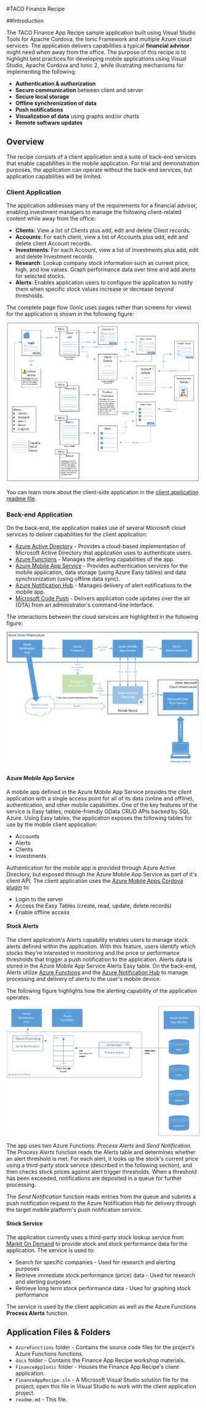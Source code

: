 #TACO Finance Recipe

##Introduction 

The TACO Finance App Recipe sample application built using Visual Studio Tools for Apache Cordova, the Ionic Framework and multiple Azure cloud services. The application delivers capabilities a typical **financial advisor** might need when away from the office. The purpose of this recipe is to highlight best practices for developing mobile applications using Visual Studio, Apache Cordova and Ionic 2, while illustrating mechanisms for implementing the following: 

+ **Authentication & authorization**
+ **Secure communication** between client and server
+ **Secure local storage**
+ **Offline synchronization of data**
+ **Push notifications**
+ **Visualization of data** using graphs and/or charts
+ **Remote software updates**

## Overview

The recipe consists of a client application and a suite of back-end services that enable capabilities in the mobile application. For trial and demonstration purposes, the application can operate without the back-end services, but application capabilities will be limited.

### Client Application

The application addresses many of the requirements for a financial advisor, enabling investment managers to manage the following client-related content while away from the office: 

+ **Clients**: View a list of Clients plus add, edit and delete Client records.
+ **Accounts**: For each client, view a list of Accounts plus add, edit and delete client Account records. 
+ **Investments**: For each Account, view a list of Investments plus add, edit and delete Investment records.
+ **Research**: Lookup company stock information such as current price, high, and low values. Graph performance data over time and add alerts for selected stocks.
+ **Alerts**: Enables application users to configure the application to notify them when specific stock values increase or decrease beyond thresholds. 

The complete page flow (Ionic uses pages rather than screens for views) for the application is shown in the following figure:

![Client Application Page Flow](images/figure-01.png)

You can learn more about the client-side application in the [client application readme file](FinanceAppIonic/readme.md).

### Back-end Application 

On the back-end, the application makes use of several Microsoft cloud services to deliver capabilities for the client application:

+ [Azure Active Directory](https://www.microsoft.com/en-us/cloud-platform/azure-active-directory) - Provides a cloud-based implementation of Microsoft Active Directory that application uses to authenticate users. 
+ [Azure Functions](https://azure.microsoft.com/en-us/services/functions/) - Manages the alerting capabilities of the app. 
+ [Azure Mobile App Service](https://azure.microsoft.com/en-us/services/app-service/mobile/) - Provides authentication services for the mobile application, data storage (using Azure Easy tables) and data synchronization (using offline data sync). 
+ [Azure Notification Hub](https://azure.microsoft.com/en-us/services/notification-hubs/) - Manages delivery of alert notifications to the mobile app.
+ [Microsoft Code Push](https://microsoft.github.io/code-push/) - Delivers application code updates over the air (OTA) from an administrator's command-line interface.

The interactions between the cloud services are highlighted in the following figure: 

![Application Components](images/figure-02.png)

#### Azure Mobile App Service

A mobile app defined in the Azure Mobile App Service provides the client application with a single access point for all of its data (online and offline), authentication, and other mobile capabilities. One of the key features of the service is Easy tables, mobile-friendly OData CRUD APIs backed by SQL Azure. Using Easy tables, the application exposes the following tables for use by the mobile client application:

+ Accounts
+ Alerts
+ Clients
+ Investments

Authentication for the mobile app is provided through Azure Active Directory, but exposed through the Azure Mobile App Service as part of it's client API. The client application uses the [Azure Mobile Apps Cordova plugin](https://github.com/Azure/azure-mobile-apps-cordova-client) to:

+ Login to the server
+ Access the Easy Tables (create, read, update, delete records)
+ Enable offline access    

#### Stock Alerts

The client application's Alerts capability enables users to manage stock alerts defined within the application. With this feature, users identify which stocks they're interested in monitoring and the price or performance thresholds that trigger a push notification to the application. Alerts data is stored in the Azure Mobile App Service Alerts Easy table. On the back-end, Alerts utilize [Azure Functions](https://azure.microsoft.com/en-us/services/functions/) and the [Azure Notification Hub](https://azure.microsoft.com/en-us/services/notification-hubs/) to manage processing and delivery of alerts to the user's mobile device. 

The following figure highlights how the alerting capability of the application operates.   

![Application Components](images/figure-03.png)

The app uses two Azure Functions: *Process Alerts* and *Send Notification*. The *Process Alerts* function reads the Alerts table and determines whether an alert threshold is met. For each alert, it looks up the stock's current price using a third-party stock service (described in the following section), and then checks stock prices against alert trigger thresholds. When a threshold has been exceeded, notifications are deposited in a queue for further processing.

The *Send Notification* function reads entries from the queue and submits a push notification request to the Azure Notification Hub for delivery through the target mobile platform's push notification service.  

#### Stock Service

The application currently uses a third-party stock lookup service from [Markit On Demand](http://dev.markitondemand.com/MODApis/) to provide stock and stock performance data for the application. The service is used to:

+ Search for specific companies - Used for research and alerting purposes
+ Retrieve immediate stock performance (price) data - Used for research and alerting purposes
+ Retrieve long term stock performance data - Used for graphing stock performance

The service is used by the client application as well as the Azure Functions **Process Alerts** function. 

## Application Files & Folders

+ `AzureFunctions` folder - Contains the source code files for the project's Azure Functions functions.
+ `docs` folder - Contains the Finance App Recipe workshop materials.
+ `FinanceAppIonic` folder - Houses the Finance App Recipe's client application.
+ `FinanceAppRecipe.sln` - A Microsoft Visual Studio solution file for the project; open this file in Visual Studio to work with the client application project.
+ `readme.md` - This file.
 